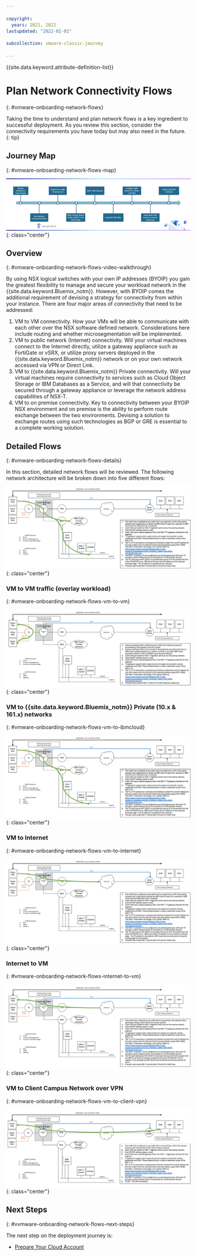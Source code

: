 ```yaml
---

copyright:
  years: 2021, 2022
lastupdated: "2022-02-01"

subcollection: vmware-classic-journey

---
```


{{site.data.keyword.attribute-definition-list}}

# Plan Network Connectivity Flows
{: #vmware-onboarding-network-flows}

Taking the time to understand and plan network flows is a key ingredient to successful deployment. As you review this section, consider the connectivity requirements you have today but may also need in the future.
{: tip}

## Journey Map
{: #vmware-onboarding-network-flows-map}

![Architecture](images/solution-vmware-onboarding-hidden/network-flows/journey-map.png){: class="center"}

## Overview
{: #vmware-onboarding-network-flows-video-walkthrough}

By using NSX logical switches with your own IP addresses (BYOIP) you gain the greatest flexibility to manage and secure your workload network in the {{site.data.keyword.Bluemix_notm}}. However, with BYOIP comes the additional requirement of devising a strategy for connectivity from within your instance. There are four major areas of connectivity that need to be addressed:

1. VM to VM connectivity. How your VMs will be able to communicate with each other over the NSX software defined network. Considerations here include routing and whether microsegmentation will be implemented.
2. VM to public network (Internet) connectivity. Will your virtual machines connect to the Internet directly, utilize a gateway appliance such as FortiGate or vSRX, or utilize proxy servers deployed in the {{site.data.keyword.Bluemix_notm}} network or on your own network accessed via VPN or Direct Link.
3. VM to {{site.data.keyword.Bluemix_notm}} Private connectivity. Will your virtual machines require connectivity to services such as Cloud Object Storage or IBM Databases as a Service, and will that connectivity be secured through a gateway appliance or leverage the network address capabilities of NSX-T.
4. VM to on premise connectivity. Key to connectivity between your BYOIP NSX environment and on premise is the ability to perform route exchange between the two environments. Devising a solution to exchange routes using such technologies as BGP or GRE is essential to a complete working solution.


## Detailed Flows
{: #vmware-onboarding-network-flows-details}

In this section, detailed network flows will be reviewed. The following network architecture will be broken down into five different flows:

![Architecture](images/solution-vmware-onboarding-hidden/network-flows/flow3.png){: class="center"}


### VM to VM traffic (overlay workload)
{: #vmware-onboarding-network-flows-vm-to-vm}

![Architecture](images/solution-vmware-onboarding-hidden/network-flows/flow2.png){: class="center"}


### VM to {{site.data.keyword.Bluemix_notm}} Private (10.x & 161.x) networks
{: #vmware-onboarding-network-flows-vm-to-ibmcloud}

![Architecture](images/solution-vmware-onboarding-hidden/network-flows/flow3.png){: class="center"}


### VM to Internet
{: #vmware-onboarding-network-flows-vm-to-internet}

![Architecture](images/solution-vmware-onboarding-hidden/network-flows/flow4.png){: class="center"}

### Internet to VM
{: #vmware-onboarding-network-flows-internet-to-vm}

![Architecture](images/solution-vmware-onboarding-hidden/network-flows/flow5.png){: class="center"}

### VM to Client Campus Network over VPN
{: #vmware-onboarding-network-flows-vm-to-client-vpn}

![Architecture](images/solution-vmware-onboarding-hidden/network-flows/flow6.png){: class="center"}

## Next Steps
{: #vvmware-onboarding-network-flows-next-steps}

The next step on the deployment journey is:

* [Prepare Your Cloud Account](/docs/vmware-classic-journey?topic=vmware-classic-journey-vmware-onboarding-prepare-account)


